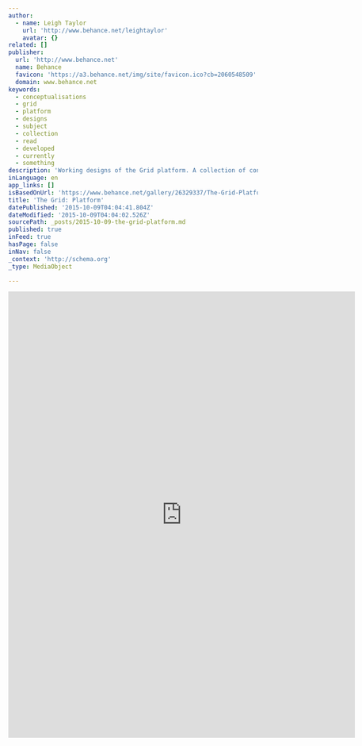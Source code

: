```yaml
---
author:
  - name: Leigh Taylor
    url: 'http://www.behance.net/leightaylor'
    avatar: {}
related: []
publisher:
  url: 'http://www.behance.net'
  name: Behance
  favicon: 'https://a3.behance.net/img/site/favicon.ico?cb=2060548509'
  domain: www.behance.net
keywords:
  - conceptualisations
  - grid
  - platform
  - designs
  - subject
  - collection
  - read
  - developed
  - currently
  - something
description: 'Working designs of the Grid platform. A collection of conceptualisations of what is currently being developed. *Subject to change for something more awesome.'
inLanguage: en
app_links: []
isBasedOnUrl: 'https://www.behance.net/gallery/26329337/The-Grid-Platform'
title: 'The Grid: Platform'
datePublished: '2015-10-09T04:04:41.804Z'
dateModified: '2015-10-09T04:04:02.526Z'
sourcePath: _posts/2015-10-09-the-grid-platform.md
published: true
inFeed: true
hasPage: false
inNav: false
_context: 'http://schema.org'
_type: MediaObject

---
```

<iframe src="https://cdn.embedly.com/widgets/media.html?src=https%3A%2F%2Fwww.behance.net%2Fgallery%2F26329337%2FThe-Grid-Platform%3Fiframe%3D1&amp;url=https%3A%2F%2Fwww.behance.net%2Fgallery%2F26329337%2FThe-Grid-Platform&amp;image=https%3A%2F%2Fmir-s3-cdn-cf.behance.net%2Fprojects%2F404%2F35c4a326329337.555cff83181de.jpg&amp;key=b7d04c9b404c499eba89ee7072e1c4f7&amp;type=text%2Fhtml&amp;scroll=auto&amp;schema=behance" width="700" height="900" scrolling="auto" frameborder="0" allowfullscreen="allowfullscreen" style=""></iframe>